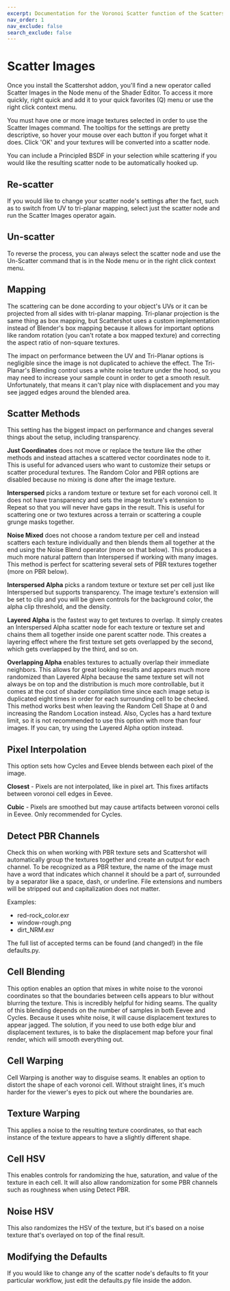```yaml
---
excerpt: Documentation for the Voronoi Scatter function of the Scattershot add-on for Blender.
nav_order: 1
nav_exclude: false
search_exclude: false
---
```


# Scatter Images

Once you install the Scattershot addon, you'll find a new operator called Scatter Images in the Node menu of the Shader Editor. To access it more quickly, right quick and add it to your quick favorites (Q) menu or use the right click context menu.

You must have one or more image textures selected in order to use the Scatter Images command. The tooltips for the settings are pretty descriptive, so hover your mouse over each button if you forget what it does. Click 'OK' and your textures will be converted into a scatter node.

You can include a Principled BSDF in your selection while scattering if you would like the resulting scatter node to be automatically hooked up.

## Re-scatter

If you would like to change your scatter node's settings after the fact, such as to switch from UV to tri-planar mapping, select just the scatter node and run the Scatter Images operator again.

## Un-scatter

To reverse the process, you can always select the scatter node and use the Un-Scatter command that is in the Node menu or in the right click context menu.

## Mapping

The scattering can be done according to your object's UVs or it can be projected from all sides with tri-planar mapping. Tri-planar projection is the same thing as box mapping, but Scattershot uses a custom implementation instead of Blender's box mapping because it allows for important options like random rotation (you can't rotate a box mapped texture) and correcting the aspect ratio of non-square textures.

The impact on performance between the UV and Tri-Planar options is negligible since the image is not duplicated to achieve the effect. The Tri-Planar's Blending control uses a white noise texture under the hood, so you may need to increase your sample count in order to get a smooth result. Unfortunately, that means it can't play nice with displacement and you may see jagged edges around the blended area.

## Scatter Methods

This setting has the biggest impact on performance and changes several things about the setup, including transparency.

**Just Coordinates** does not move or replace the texture like the other methods and instead attaches a scattered vector coordinates node to it. This is useful for advanced users who want to customize their setups or scatter procedural textures. The Random Color and PBR options are disabled because no mixing is done after the image texture.

**Interspersed** picks a random texture or texture set for each voronoi cell. It does not have transparency and sets the image texture's extension to Repeat so that you will never have gaps in the result. This is useful for scattering one or two textures across a terrain or scattering a couple grunge masks together.

**Noise Mixed** does not choose a random texture per cell and instead scatters each texture individually and then blends them all together at the end using the Noise Blend operator (more on that below). This produces a much more natural pattern than Interspersed if working with many images. This method is perfect for scattering several sets of PBR textures together (more on PBR below).

**Interspersed Alpha** picks a random texture or texture set per cell just like Interspersed but supports transparency. The image texture's extension will be set to clip and you will be given controls for the background color, the alpha clip threshold, and the density.

**Layered Alpha** is the fastest way to get textures to overlap. It simply creates an Interspersed Alpha scatter node for each texture or texture set and chains them all together inside one parent scatter node. This creates a layering effect where the first texture set gets overlapped by the second, which gets overlapped by the third, and so on.

**Overlapping Alpha** enables textures to actually overlap their immediate neighbors. This allows for great looking results and appears much more randomized than Layered Alpha because the same texture set will not always be on top and the distribution is much more controllable, but it comes at the cost of shader compilation time since each image setup is duplicated eight times in order for each surrounding cell to be checked. This method works best when leaving the Random Cell Shape at 0 and increasing the Random Location instead. Also, Cycles has a hard texture limit, so it is not recommended to use this option with more than four images. If you can, try using the Layered Alpha option instead.

## Pixel Interpolation

This option sets how Cycles and Eevee blends between each pixel of the image.

**Closest** - Pixels are not interpolated, like in pixel art. This fixes artifacts between voronoi cell edges in Eevee.

**Cubic** - Pixels are smoothed but may cause artifacts between voronoi cells in Eevee. Only recommended for Cycles.

## Detect PBR Channels

Check this on when working with PBR texture sets and Scattershot will automatically group the textures together and create an output for each channel. To be recognized as a PBR texture, the name of the image must have a word that indicates which channel it should be a part of, surrounded by a separator like a space, dash, or underline. File extensions and numbers will be stripped out and capitalization does not matter.

Examples:
- red-rock_color.exr
- window-rough.png
- dirt_NRM.exr

The full list of accepted terms can be found (and changed!) in the file defaults.py.

## Cell Blending

This option enables an option that mixes in white noise to the voronoi coordinates so that the boundaries between cells appears to blur without blurring the texture. This is incredibly helpful for hiding seams. The quality of this blending depends on the number of samples in both Eevee and Cycles. Because it uses white noise, it will cause displacement textures to appear jagged. The solution, if you need to use both edge blur and displacement textures, is to bake the displacement map before your final render, which will smooth everything out.

## Cell Warping

Cell Warping is another way to disguise seams. It enables an option to distort the shape of each voronoi cell. Without straight lines, it's much harder for the viewer's eyes to pick out where the boundaries are.

## Texture Warping

This applies a noise to the resulting texture coordinates, so that each instance of the texture appears to have a slightly different shape.

## Cell HSV

This enables controls for randomizing the hue, saturation, and value of the texture in each cell. It will also allow randomization for some PBR channels such as roughness when using Detect PBR.

## Noise HSV

This also randomizes the HSV of the texture, but it's based on a noise texture that's overlayed on top of the final result.

## Modifying the Defaults

If you would like to change any of the scatter node's defaults to fit your particular workflow, just edit the defaults.py file inside the addon.